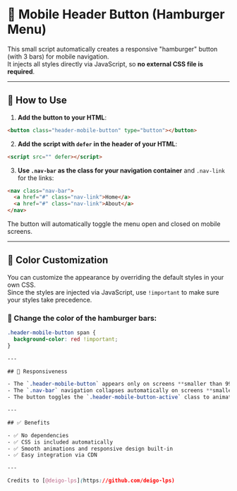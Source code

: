 # 📱 Mobile Header Button (Hamburger Menu)

This small script automatically creates a responsive "hamburger" button (with 3 bars) for mobile navigation.  
It injects all styles directly via JavaScript, so **no external CSS file is required**.

---

## 🚀 How to Use

1. **Add the button to your HTML**:

```html
<button class="header-mobile-button" type="button"></button>
```

2. **Add the script with `defer` in the header of your HTML**:

```html
<script src="" defer></script>
```

3. **Use `.nav-bar` as the class for your navigation container** and `.nav-link` for the links:

```html
<nav class="nav-bar">
  <a href="#" class="nav-link">Home</a>
  <a href="#" class="nav-link">About</a>
</nav>
```

The button will automatically toggle the menu open and closed on mobile screens.

---

## 🎨 Color Customization

You can customize the appearance by overriding the default styles in your own CSS.  
Since the styles are injected via JavaScript, use `!important` to make sure your styles take precedence.

### 🔸 Change the color of the hamburger bars:

```css
.header-mobile-button span {
  background-color: red !important;
}

---

## 📱 Responsiveness

- The `.header-mobile-button` appears only on screens **smaller than 991px**.
- The `.nav-bar` navigation collapses automatically on screens **smaller than 768px** and switches to a vertical layout.
- The button toggles the `.header-mobile-button-active` class to animate into an "X" icon.

---

## ✅ Benefits

- ✅ No dependencies
- ✅ CSS is included automatically
- ✅ Smooth animations and responsive design built-in
- ✅ Easy integration via CDN

---

Credits to [@deigo-lps](https://github.com/deigo-lps)
